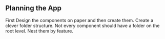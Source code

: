 Planning the App
---

First Design the components on paper and then create them.
Create a clever folder structure.
Not every component should have a folder on the root level. Nest them by feature.
